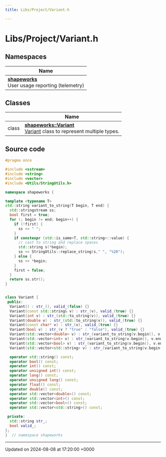 ```yaml
---
title: Libs/Project/Variant.h

---
```


# Libs/Project/Variant.h



## Namespaces

| Name           |
| -------------- |
| **[shapeworks](../Namespaces/namespaceshapeworks.md)** <br>User usage reporting (telemetry)  |

## Classes

|                | Name           |
| -------------- | -------------- |
| class | **[shapeworks::Variant](../Classes/classshapeworks_1_1Variant.md)** <br>[Variant]() class to represent multiple types.  |




## Source code

```cpp
#pragma once

#include <sstream>
#include <string>
#include <vector>
#include <Utils/StringUtils.h>

namespace shapeworks {

template <typename T>
std::string variant_to_string(T begin, T end) {
  std::stringstream ss;
  bool first = true;
  for (; begin != end; begin++) {
    if (!first) {
      ss << " ";
    }
    if constexpr (std::is_same<T, std::string>::value) {
      // cast to string and replace spaces
      std::string s(*begin);
      ss << StringUtils::replace_string(s," ", "%20");
    } else {
      ss << *begin;
    }
    first = false;
  }
  return ss.str();
}


class Variant {
 public:
  Variant() : str_(), valid_(false) {}
  Variant(const std::string& v) : str_(v), valid_(true) {}
  Variant(int v) : str_(std::to_string(v)), valid_(true) {}
  Variant(double v) : str_(std::to_string(v)), valid_(true) {}
  Variant(const char* v) : str_(v), valid_(true) {}
  Variant(bool v) : str_(v ? "true" : "false"), valid_(true) {}
  Variant(std::vector<double> v) : str_(variant_to_string(v.begin(), v.end())), valid_(true) {}
  Variant(std::vector<int> v) : str_(variant_to_string(v.begin(), v.end())), valid_(true) {}
  Variant(std::vector<bool> v) : str_(variant_to_string(v.begin(), v.end())), valid_(true) {}
  Variant(std::vector<std::string> v) : str_(variant_to_string(v.begin(), v.end())), valid_(true) {}

  operator std::string() const;
  operator bool() const;
  operator int() const;
  operator unsigned int() const;
  operator long() const;
  operator unsigned long() const;
  operator float() const;
  operator double() const;
  operator std::vector<double>() const;
  operator std::vector<int>() const;
  operator std::vector<bool>() const;
  operator std::vector<std::string>() const;

 private:
  std::string str_;
  bool valid_;
};
}  // namespace shapeworks
```


-------------------------------

Updated on 2024-08-08 at 17:20:00 +0000
